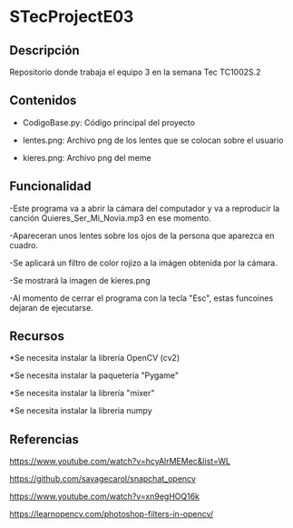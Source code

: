 # STecProjectE03
## Descripción
Repositorio donde trabaja el equipo 3 en la semana Tec TC1002S.2


## Contenidos
- CodigoBase.py: Código principal del proyecto

- lentes.png: Archivo png de los lentes que se colocan sobre el usuario

- kieres.png: Archivo png del meme


## Funcionalidad
-Este programa va a abrir la cámara del computador y va a reproducir la canción Quieres_Ser_Mi_Novia.mp3 en ese momento.

-Apareceran unos lentes sobre los ojos de la persona que aparezca en cuadro.

-Se aplicará un filtro de color rojizo a la imágen obtenida por la cámara.

-Se mostrará la imagen de kieres.png

-Al momento de cerrar el programa con la tecla "Esc", estas funcoines dejaran de ejecutarse.


## Recursos
*Se necesita instalar la librería OpenCV (cv2)

*Se necesita instalar la paquetería "Pygame"

*Se necesita instalar la librería "mixer"

*Se necesita instalar la libreria numpy

## Referencias
https://www.youtube.com/watch?v=hcyAlrMEMec&list=WL

https://github.com/savagecarol/snapchat_opencv

https://www.youtube.com/watch?v=xn9egHOQ16k

https://learnopencv.com/photoshop-filters-in-opencv/

